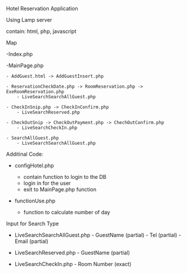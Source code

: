 Hotel Reservation Application

Using Lamp server

contain: html, php, javascript


Map

-Index.php

-MainPage.php

	- AddGuest.html -> AddGuestInsert.php

	- ReservationCheckDate.php -> RoomReservation.php -> ExeRoomReservation.php
		- LiveSearchSearchAllGuest.php

	- CheckInSnip.php -> CheckInConfirm.php
		- LiveSearchReserved.php

	- CheckOutSnip -> CheckOutPayment.php -> ChechOutConfirm.php
		- LiveSearchCheckIn.php

	- SearchAllGuest.php
		- LiveSearchSearchAllGuest.php


Additinal Code:

- configHotel.php
	- contain function to login to the DB
	- login in for the user
	- exit to MainPage.php function

- functionUse.php
	- function to calculate number of day

Input for Search Type

- LiveSearchSearchAllGuest.php
		- GuestName (partial)
		- Tel (partial)
		- Email (partial)

- LiveSearchReserved.php
		- GuestName (partial)
		
- LiveSearchCheckIn.php
		- Room Number (exact)


